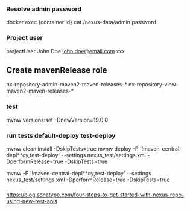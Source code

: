 

### Resolve admin password
docker exec {container id} cat /nexus-data/admin.password

### Project user

projectUser
John
Doe
john.doe@email.com
xxx

## Create mavenRelease role
nx-repository-admin-maven2-maven-releases-*
nx-repository-view-maven2-maven-releases-*


### test
mvnw versions:set -DnewVersion=19.0.0

### run tests default-deploy test-deploy
mvnw clean install -DskipTests=true
mvnw deploy -P '!maven-central-depl**oy,test-deploy' --settings nexus_test/settings.xml -DperformRelease=true -DskipTests=true

mvnw -P '!maven-central-depl**oy,test-deploy' --settings nexus_test/settings.xml -DperformRelease=true -DskipTests=true


###
https://blog.sonatype.com/four-steps-to-get-started-with-nexus-repo-using-new-rest-apis

